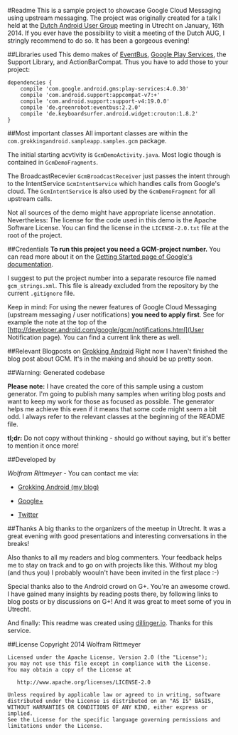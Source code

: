 #Readme
This is a sample project to showcase Google Cloud Messaging using upstream messaging.
The project was originally created for a talk I held at the [Dutch Android User Group](www.dutchaug.org) 
meeting in Utrecht on January, 16th 2014. If you ever have the possibility to 
visit a meeting of the Dutch AUG, I stringly recommend to do so. It has been a gorgeous evening!


##Libraries used
This demo makes of [EventBus](https://github.com/greenrobot/EventBus), [Google Play Services](https://developer.android.com/google/play-services/index.html), the Support Library, and ActionBarCompat. Thus you have to add those to your project:

    dependencies {
        compile 'com.google.android.gms:play-services:4.0.30'
        compile 'com.android.support:appcompat-v7:+'
        compile 'com.android.support:support-v4:19.0.0'
        compile 'de.greenrobot:eventbus:2.2.0'
        compile 'de.keyboardsurfer.android.widget:crouton:1.8.2'
    }


##Most important classes
All important classes are within the `com.grokkingandroid.sampleapp.samples.gcm` package.

The initial starting acvtivity is `GcmDemoActivity.java`. Most logic though is contained
in `GcmDemoFragments`.

The BroadcastRecevier `GcmBroadcastReceiver` just passes the intent through to the 
IntentService `GcmIntentService` which handles calls from Google's cloud. The
`GcmIntentService` is also used by the `GcmDemoFragment` for all upstream calls.


Not all sources of the demo might have appropriate license annotation. Nevertheless: The license for the code
used in this demo is the Apache Software License. You can find the license in the `LICENSE-2.0.txt` file at the root of the project. 


##Credentials
**To run this project you need a GCM-project number.** You can read more about it on the 
[Getting Started page of Google's documentation](http://developer.android.com/google/gcm/gs.html).

I suggest to put the project number into a separate resource file named `gcm_strings.xml`. This file is already excluded 
from the repository by the current `.gitignore` file.

Keep in mind: For using the newer features of Google Cloud Messaging (upstream messaging / user notifications) 
**you need to apply first**. See for example the note at the top of the [http://developer.android.com/google/gcm/notifications.html](User Notification page). 
You can find a current link there as well.

##Relevant Blogposts on [Grokking Android](http://www.grokkingandroid.com/)
Right now I haven't finished the blog post about GCM. It's in the making and should be up pretty soon.


##Warning: Generated codebase

**Please note:** I have created the core of this sample using a custom generator. 
I'm going to publish many samples when writing blog posts and want to keep my work 
for those as focused as possible. The generator helps me achieve this even if it 
means that some code might seem a bit odd. I always refer to the relevant classes 
at the beginning of the README file.

**tl;dr:** Do not copy without thinking - should go without saying, but it's better to mention it once more!


##Developed by

*Wolfram Rittmeyer* - You can contact me via:

* [Grokking Android (my blog)](http://www.grokkingandroid.com)

* [Google+](https://plus.google.com/+WolframRittmeyer)

* [Twitter](https://twitter.com/RittmeyerW)


##Thanks
A big thanks to the organizers of the meetup in Utrecht. It was a great evening with good presentations 
and interesting conversations in the breaks!

Also thanks to all my readers and blog commenters. Your feedback helps me to stay on track and to go on 
with projects like this. Without my blog (and thus you) I probably woouln't have been invited in the first place :-)

Special thanks also to the Android crowd on G+. You're an awesome crowd. I have gained many insights 
by reading posts there, by following links to blog posts or by discussions on G+! And it was great to meet some of you
in Utrecht. 

And finally: This readme was created using [dillinger.io](http://dillinger.io). Thanks for this service.


##License
    Copyright 2014 Wolfram Rittmeyer

    Licensed under the Apache License, Version 2.0 (the "License");
    you may not use this file except in compliance with the License.
    You may obtain a copy of the License at

       http://www.apache.org/licenses/LICENSE-2.0

    Unless required by applicable law or agreed to in writing, software
    distributed under the License is distributed on an "AS IS" BASIS,
    WITHOUT WARRANTIES OR CONDITIONS OF ANY KIND, either express or implied.
    See the License for the specific language governing permissions and
    limitations under the License.

